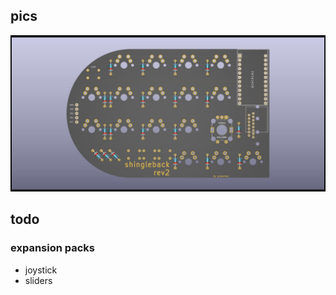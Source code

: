 ## pics
![3d rendering of a keyboard pcb](https://github.com/gnawman/kicad/blob/main/projects/shingleback/shingleback_front.jpg?raw=true)

## todo
### expansion packs
- joystick
- sliders
